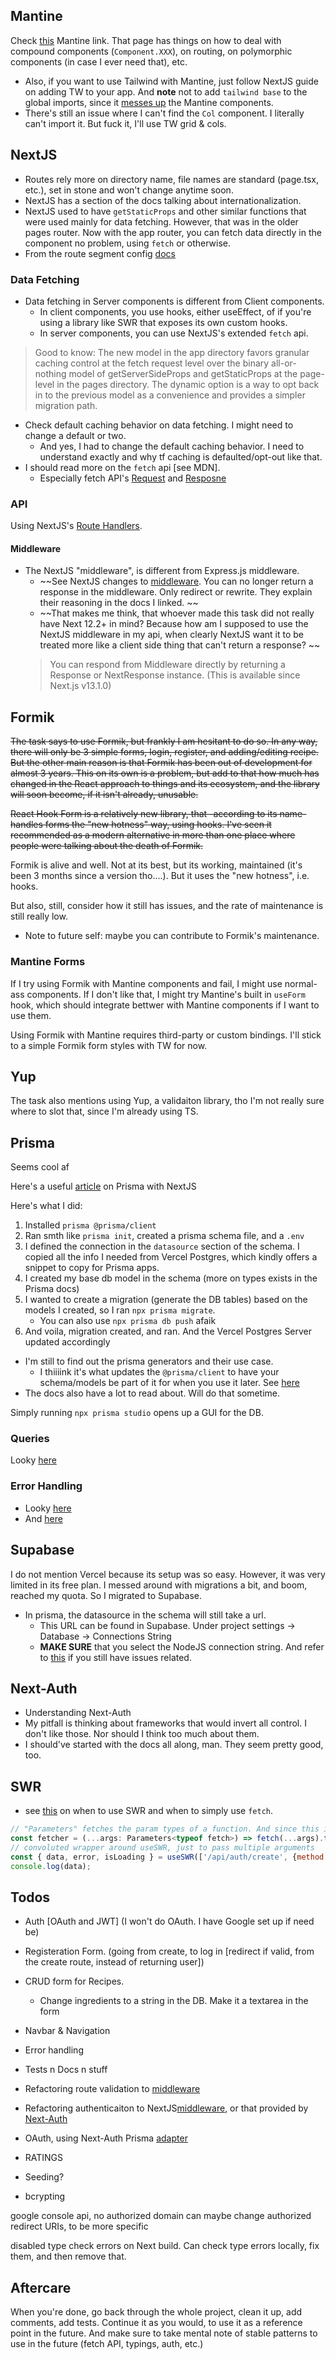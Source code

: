 ## Mantine
Check [this](https://mantine.dev/guides/next/#compound-components-in-server-components) Mantine link. That page has things on how to deal with compound components (`Component.XXX`), on routing, on polymorphic components (in case I ever need that), etc.
- Also, if you want to use Tailwind with Mantine, just follow NextJS guide on adding TW to your app. And **note** not to add `tailwind base` to the global imports, since it [messes up](https://github.com/orgs/mantinedev/discussions/1672) the Mantine components.
- There's still an issue where I can't find the `Col` component. I literally can't import it. But fuck it, I'll use TW grid & cols.

## NextJS
- Routes rely more on directory name, file names are standard (page.tsx, etc.), set in stone and won't change anytime soon.
- NextJS has a section of the docs talking about internationalization.
- NextJS used to have `getStaticProps` and other similar functions that were used mainly for data fetching. However, that was in the older pages router. Now with the app router, you can fetch data directly in the component no problem, using `fetch` or otherwise.
- From the route segment config [docs](https://nextjs.org/docs/app/api-reference/file-conventions/route-segment-config#dynamic)

### Data Fetching
- Data fetching in Server components is different from Client components. 
    - In client components, you use hooks, either useEffect, of if you're using a library like SWR that exposes its own custom hooks.
    - In server components, you can use NextJS's extended `fetch` api.
> Good to know: The new model in the app directory favors granular caching control at the fetch request level over the binary all-or-nothing model of getServerSideProps and getStaticProps at the page-level in the pages directory. The dynamic option is a way to opt back in to the previous model as a convenience and provides a simpler migration path.
- Check default caching behavior on data fetching. I might need to change a default or two.
    - And yes, I had to change the default caching behavior. I need to understand exactly and why tf caching is defaulted/opt-out like that.
- I should read more on the `fetch` api [see MDN].
    - Especially fetch API's [Request](https://developer.mozilla.org/en-US/docs/Web/API/Request/json) and [Resposne](https://developer.mozilla.org/en-US/docs/Web/API/Response)


### API
Using NextJS's [Route Handlers](https://nextjs.org/docs/app/building-your-application/routing/route-handlers#request-body).
#### Middleware
- The NextJS "middleware", is different from Express.js middleware.
    - ~~See NextJS changes to [middleware](https://nextjs.org/docs/messages/middleware-upgrade-guide#no-response-body). You can no longer return a response in the middleware. Only redirect or rewrite. They explain their reasoning in the docs I linked. ~~
    - ~~That makes me think, that whoever made this task did not really have Next 12.2+ in mind? Because how am I supposed to use the NextJS middleware in my api, when clearly NextJS want it to be treated more like a client side thing that can't return a response? ~~
    > You can respond from Middleware directly by returning a Response or NextResponse instance. (This is available since Next.js v13.1.0)


## Formik
~~The task says to use Formik, but frankly I am hesitant to do so. In any way, there will only be 3 simple forms, login, register, and adding/editing recipe. But the other main reason is that Formik has been out of development for almost 3 years. This on its own is a problem, but add to that how much has changed in the React approach to things and its ecosystem, and the library will soon become, if it isn't already, unusable.~~

~~React Hook Form is a relatively new library, that -according to its name- handles forms the "new hotness" way, using hooks. I've seen it recommended as a modern alternative in more than one place where people were talking about the death of Formik.~~

Formik is alive and well. Not at its best, but its working, maintained (it's been 3 months since a version tho....). But it uses the "new hotness", i.e. hooks.

But also, still, consider how it still has issues, and the rate of maintenance is still really low.

- Note to future self: maybe you can contribute to Formik's maintenance.

### Mantine Forms
If I try using Formik with Mantine components and fail, I might use normal-ass components. If I don't like that, I might try Mantine's built in `useForm` hook, which should integrate bettwer with Mantine components if I want to use them.

Using Formik with Mantine requires third-party or custom bindings. I'll stick to a simple Formik form styles with TW for now.

## Yup
The task also mentions using Yup, a validaiton library, tho I'm not really sure where to slot that, since I'm already using TS.

## Prisma
Seems cool af

Here's a useful [article](https://vercel.com/guides/nextjs-prisma-postgres) on Prisma with NextJS

Here's what I did:
1. Installed `prisma @prisma/client`
2. Ran smth like `prisma init`, created a prisma schema file, and a `.env`
3. I defined the connection in the `datasource` section of the schema. I copied all the info I needed from Vercel Postgres, which kindly offers a snippet to copy for Prisma apps.
4. I created my base db model in the schema (more on types exists in the Prisma docs)
5. I wanted to create a migration (generate the DB tables) based on the models I created, so I ran `npx prisma migrate`.
    - You can also use `npx prisma db push` afaik
6. And voila, migration created, and ran. And the Vercel Postgres Server updated accordingly

- I'm still to find out the prisma generators and their use case.
    - I thiiiink it's what updates the `@prisma/client` to have your schema/models be part of it for when you use it later. See [here](https://)
- The docs also have a lot to read about. Will do that sometime.

Simply running `npx prisma studio` opens up a GUI for the DB.

### Queries
Looky [here](https://www.prisma.io/docs/orm/prisma-client/queries/crud#create)

### Error Handling
- Looky [here](https://www.prisma.io/docs/orm/prisma-client/debugging-and-troubleshooting/handling-exceptions-and-errors)
- And [here](https://www.prisma.io/docs/orm/reference/error-reference#prismaclientknownrequesterror)

## Supabase
I do not mention Vercel because its setup was so easy. However, it was very limited in its free plan. I messed around with migrations a bit, and boom, reached my quota. So I migrated to Supabase.
- In prisma, the datasource in the schema will still take a url.
    - This URL can be found in Supabase. Under project settings -> Database -> Connections String
    - **MAKE SURE** that you select the NodeJS connection string. And refer to [this](https://github.com/prisma/prisma/issues/11831) if you still have issues related.


## Next-Auth
- Understanding Next-Auth
- My pitfall is thinking about frameworks that would invert all control. I don't like those. Nor should I think too much about them.
- I should've started with the docs all along, man. They seem pretty good, too.

## SWR
- see [this](https://github.com/vercel/swr/issues/93) on when to use SWR and when to simply use `fetch`.

```javascript
// "Parameters" fetches the param types of a function. And since this is a wrapper, this is all we need
const fetcher = (...args: Parameters<typeof fetch>) => fetch(...args).then((res) => res.json());
// convoluted wrapper around useSWR, just to pass multiple arguments
const { data, error, isLoading } = useSWR(['/api/auth/create', {method: 'POST', body: JSON.stringify({username: 'B', email: 'test1@test.com', password: 'password'})}], ([url, options])=> fetcher(url, options));
console.log(data);
```





## Todos
- Auth [OAuth and JWT] (I won't do OAuth. I have Google set up if need be)
- Registeration Form. (going from create, to log in [redirect if valid, from the create route, instead of returning user])
- CRUD form for Recipes.
    - Change ingredients to a string in the DB. Make it a textarea in the form
- Navbar & Navigation 

- Error handling
- Tests n Docs n stuff

- Refactoring route validation to [middleware](https://shadcn.com/validation-middleware)
- Refactoring authenticaiton to NextJS[middleware](https://nextjs.org/docs/app/building-your-application/routing/middleware#producing-a-response), or that provided by [Next-Auth](https://next-auth.js.org/configuration/nextjs#middleware)
- OAuth, using Next-Auth Prisma [adapter](https://authjs.dev/reference/adapter/prisma)


- RATINGS

- Seeding?
- bcrypting



google console api, no authorized domain
can maybe change authorized redirect URIs, to be more specific

disabled type check errors on Next build. Can check type errors locally, fix them, and then remove that. 

## Aftercare
When you're done, go back through the whole project, clean it up, add comments, add tests. Continue it as you would, to use it as a reference point in the future.
And make sure to take mental note of stable patterns to use in the future (fetch API, typings, auth, etc.)